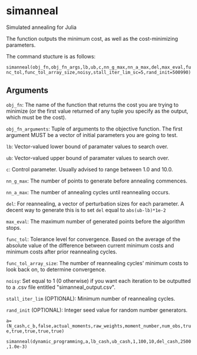 # simanneal
Simulated annealing for Julia

The function outputs the minimum cost, as well as the cost-minimizing parameters.

The command stucture is as follows:

`simanneal(obj_fn,obj_fn_args,lb,ub,c,nn_g_max,nn_a_max,del,max_eval,func_tol,func_tol_array_size,noisy,stall_iter_lim_sc=5,rand_init=500990)`

## Arguments

`obj_fn`: The name of the function that returns the cost you are trying to minimize (or the first value returned of any tuple you specify as the output, which must be the cost).

`obj_fn_arguments`: Tuple of arguments to the objective function. The first argument MUST be a vector of initial parameters you are going to test.

`lb`: Vector-valued lower bound of paramater values to search over.

`ub`: Vector-valued upper bound of paramater values to search over.

`c`: Control parameter. Usually advised to range between 1.0 and 10.0.

`nn_g_max`: The number of points to generate before annealing commences.

`nn_a_max`: The number of annealing cycles until reannealing occurs.

`del`: For reannealing, a vector of perturbation sizes for each parameter. A decent way to generate this is to set `del` equal to `abs(ub-lb)*1e-2`

`max_eval`: The maximum number of generated points before the algorithm stops.

`func_tol`: Tolerance level for convergence. Based on the average of the absolute value of the difference between current minimum costs and minimum costs after prior reannealing cycles.

`func_tol_array_size`: The number of reannealing cycles' minimum costs to look back on, to determine convergence.

`noisy`: Set equal to 1 (0 otherwise) if you want each iteration to be outputted to a .csv file entitled "simanneal_output.csv". 

`stall_iter_lim` (OPTIONAL): Minimum number of reannealing cycles.

`rand_init` (OPTIONAL): Integer seed value for random number generators.

`a=(N_cash,c_b,false,actual_moments,raw_weights,moment_number,num_obs,true,true,true,true,true)`

`simanneal(dynamic_programming,a,lb_cash,ub_cash,1,100,10,del_cash,2500,1.0e-3)`
